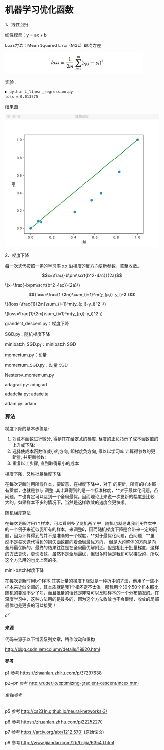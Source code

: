 # 机器学习优化函数

1、线性回归

线性模型：y = ax + b

Loss方法：Mean Squared Error (MSE), 即均方差

![mse](pic/loss-mse.jpg)

实验：

```
▶ python 1_linear_regression.py
loss = 0.013575
```

结果图：

![1](pic/1.jpg)

2、梯度下降

每一次迭代按照一定的学习率 αα 沿梯度的反方向更新参数，直至收敛。

$$x=\frac{-b\pm\sqrt{b^2-4ac}}{2a}$$

\\(x=\frac{-b\pm\sqrt{b^2-4ac}}{2a}\\)

$${loss=\frac{1}{2m}\sum_{i=1}^m(y_{p,i}-y_i)^2 }$$

\\({loss=\frac{1}{2m}\sum_{i=1}^m(y_{p,i}-y_i)^2 }\\)

\\(loss=\frac{1}{2m}\sum_{i=1}^m(y_{p,i}-y_i)^2 \\)



grandent_descent.py：梯度下降

SGD.py：随机梯度下降

minibatch_SGD.py：minibatch SGD

momentum.py：动量

momentum_SGD.py：动量 SGD

Nesterov_momentum.py

adagrad.py: adagrad

adadelta.py: adadelta

adam.py: adam

### 算法



梯度下降的基本步骤是:

1. 对成本函数进行微分, 得到其在给定点的梯度. 梯度的正负指示了成本函数值的上升或下降:
2. 选择使成本函数值减小的方向, 即梯度负方向, 乘以以学习率 计算得参数的更新量, 并更新参数:
3. 重复以上步骤, 直到取得最小的成本

梯度下降，又称批量梯度下降

在每次更新时用所有样本，要留意，在梯度下降中，对于     的更新，所有的样本都有贡献，也就是参与    调整 .其计算得到的是一个标准梯度，**对于最优化问题，凸问题，**也肯定可以达到一个全局最优。因而理论上来说一次更新的幅度是比较大的。如果样本不多的情况下，当然是这样收敛的速度会更快啦。

随机梯度算法

在每次更新时用1个样本，可以看到多了随机两个字，随机也就是说我们用样本中的一个例子来近似我所有的样本，来调整*θ*，因而随机梯度下降是会带来一定的问题，因为计算得到的并不是准确的一个梯度，**对于最优化问题，凸问题，**虽然不是每次迭代得到的损失函数都向着全局最优方向， 但是大的整体的方向是向全局最优解的，最终的结果往往是在全局最优解附近。但是相比于批量梯度，这样的方法更快，更快收敛，虽然不是全局最优，但很多时候是我们可以接受的，所以这个方法用的也比上面的多。

mini-batch梯度下降

在每次更新时用b个样本,其实批量的梯度下降就是一种折中的方法，他用了一些小样本来近似全部的，其本质就是我1个指不定不太准，那我用个30个50个样本那比随机的要准不少了吧，而且批量的话还是非常可以反映样本的一个分布情况的。在深度学习中，这种方法用的是最多的，因为这个方法收敛也不会很慢，收敛的局部最优也是更多的可以接受！

$c^2$



#### 来源

代码来源于以下博客系列文章，稍作改动和重构

http://blog.csdn.net/column/details/19920.html

#### 参考

p1 参考 https://zhuanlan.zhihu.com/p/27297638

p2~pn 参考 http://ruder.io/optimizing-gradient-descent/index.html

###### 单独参考

p5 参考 http://cs231n.github.io/neural-networks-3/

p6 参考 https://zhuanlan.zhihu.com/p/22252270

p7 参考 https://arxiv.org/abs/1212.5701 (原始论文)

p8 参考 http://www.ijiandao.com/2b/baijia/63540.html
